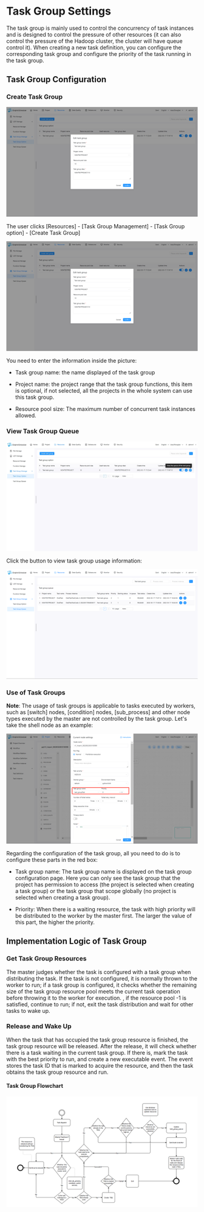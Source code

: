# Task Group Settings

The task group is mainly used to control the concurrency of task instances and is designed to control the pressure of other resources (it can also control the pressure of the Hadoop cluster, the cluster will have queue control it). When creating a new task definition, you can configure the corresponding task group and configure the priority of the task running in the task group. 

## Task Group Configuration 

### Create Task Group 

![create-taskGroup](../../../../img/new_ui/dev/resource/create-taskGroup.png)

The user clicks [Resources] - [Task Group Management] - [Task Group option] - [Create Task Group] 

![create-taskGroup](../../../../img/new_ui/dev/resource/create-taskGroup.png) 

You need to enter the information inside the picture:

- Task group name: the name displayed of the task group

- Project name: the project range that the task group functions, this item is optional, if not selected, all the projects in the whole system can use this task group.

- Resource pool size: The maximum number of concurrent task instances allowed.

### View Task Group Queue 

![view-queue](../../../../img/new_ui/dev/resource/view-queue.png) 

Click the button to view task group usage information:

![view-queue](../../../../img/new_ui/dev/resource/view-groupQueue.png) 

### Use of Task Groups 

**Note**: The usage of task groups is applicable to tasks executed by workers, such as [switch] nodes, [condition] nodes, [sub_process] and other node types executed by the master are not controlled by the task group. Let's take the shell node as an example: 

![use-queue](../../../../img/new_ui/dev/resource/use-queue.png)                 

Regarding the configuration of the task group, all you need to do is to configure these parts in the red box:

- Task group name: The task group name is displayed on the task group configuration page. Here you can only see the task group that the project has permission to access (the project is selected when creating a task group) or the task group that scope globally (no project is selected when creating a task group).

- Priority: When there is a waiting resource, the task with high priority will be distributed to the worker by the master first. The larger the value of this part, the higher the priority. 

## Implementation Logic of Task Group 

### Get Task Group Resources

The master judges whether the task is configured with a task group when distributing the task. If the task is not configured, it is normally thrown to the worker to run; if a task group is configured, it checks whether the remaining size of the task group resource pool meets the current task operation before throwing it to the worker for execution. , if the resource pool -1 is satisfied, continue to run; if not, exit the task distribution and wait for other tasks to wake up. 

### Release and Wake Up

When the task that has occupied the task group resource is finished, the task group resource will be released. After the release, it will check whether there is a task waiting in the current task group. If there is, mark the task with the best priority to run, and create a new executable event. The event stores the task ID that is marked to acquire the resource, and then the task obtains the task group resource and run. 

#### Task Group Flowchart 

![task_group](../../../../img/task_group_process.png)
      

